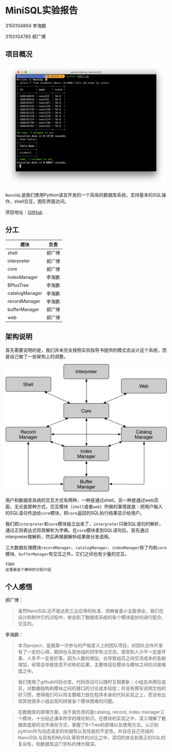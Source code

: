# MiniSQL实验报告

3150104894 李海鹏

3150104785 郝广博

## 项目概况

![screenshot](./photos/screenshot.png)

`NanoSQL`是我们使用Python语言开发的一个简易的数据库系统，支持基本的SQL操作，shell交互，图形界面访问。

项目地址：[GitHub](https://github.com/awmleer/NanoSQL)

## 分工

| 模块             | 负责   |
| -------------- | ---- |
| shell          | 郝广博  |
| interpreter    | 郝广博  |
| core           | 郝广博  |
| indexManager   | 李海鹏  |
| BPlusTree      | 李海鹏  |
| catalogManager | 李海鹏  |
| recordManager  | 李海鹏  |
| bufferManager  | 郝广博  |
| web            | 郝广博  |

## 架构说明

首先需要说明的是，我们并未完全按照实验指导书提供的模式去设计这个系统，而是自己做了一些架构上的调整。

![architecture.png](./photos/architecture.png)

用户和数据库系统的交互方式有两种，一种是通过shell，另一种是通过web页面，无论是那种方式，交互模块（`shell`或者`web`）所做的事情就是：把用户输入的SQL语句传送给`core`模块，把`core`返回的SQL执行结果显示给用户。

我们把`interpreter`和`core`模块独立出来了，`interpreter`只做SQL语句的解析，通过正则表达式将其解析为字典。在`core`模块拿到SQL语句后，首先通过interpreter做解析，然后再根据解析结果做分发调用。

三大数据处理模块`recordManager`、`catalogManager`、`indexManager`除了均和`core`模块、`bufferManager`有交互之外，它们之间也有少量的交互。





```
TODO
这里是各个模块的分别介绍
```







## 个人感悟

郝广博：

> 虽然NanoSQL远不能达到工业应用的标准，但麻雀虽小五脏俱全，我们在设计和制作它的过程中，体会到了数据库系统的各个模块是如何进行配合、交互的。

李海鹏：

> 本次project，是我第一次参与的严格意义上的团队项目，对团队合作开发有了一定的心得，期间也与其他组的同学有过交流，感受到人少不一定是坏事，人多不一定是好事。因为人数的增加，会导致组员之间交流成本的急剧增加，经常会导致信息不对称的后果，主要体现在模块与模块之间的对接难度之中。

> 我们使用了github代码仓库，代码改动可以随时互相更新；小组总共两位成员，对数据结构和模块之间的接口的讨论成本较低；并且有撰写说明文档的好习惯，使得我们可以将主要精力放在程序本身的代码实现之上，而没有出现其他很多小组出现的拼接各个模块困难的问题。

> 在数据库的原理方面，由于我负责的是catalog, record, index manager三个模块，十分贴近课本所学的理论知识。在模块的实现之中，深入理解了数据库底层的文件保存方式，掌握了B+Tree的原理以及使用方法，认识到python作为动态语言的优越性以及性能的不足性，并且在自己完成的NanoSQL与现有的MySQL等软件的对比之中，深切的体会到真正的SQL的复杂性，和数据库这门学科的博大精深。
